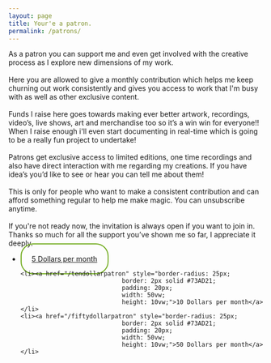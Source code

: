 ```yaml
---
layout: page
title: Your'e a patron.
permalink: /patrons/
---
```

<div class="page">

  As a patron you can support me and even get involved with the creative process as I explore new dimensions of my work.
  <br>
  <br>
  Here you are allowed to give a monthly contribution which helps me keep churning out work consistently and gives you access to work that I'm busy with as well as other exclusive content.
  <br>
  <br>
  Funds I raise here goes towards making ever better artwork, recordings, video’s, live shows, art and merchandise too so it’s a win win for everyone!! When I raise enough i'll even start documenting in real-time which is going to be a really fun project to undertake!
  <br>
  <br>
  Patrons get exclusive access to limited editions, one time recordings and also have direct interaction with me regarding my creations. If you have idea’s you’d like to see or hear you can tell me about them!
  <br>
  <br>
  This is only for people who want to make a consistent contribution and can afford something regular to help me make magic. You can unsubscribe anytime.
  <br>
  <br>
  If you're not ready now, the invitation is always open if you want to join in. Thanks so much for all the support you’ve shown me so far, I appreciate it deeply.
  <br>

  <ul id="patron_subs">
    <li><a href="/fivedollarpatron" style="border-radius: 25px;
                                border: 2px solid #73AD21;
                                padding: 20px;
                                width: 50vw;
                                height: 10vw;">5 Dollars per month</a></li>

    <li><a href="/tendollarpatron" style="border-radius: 25px;
                                border: 2px solid #73AD21;
                                padding: 20px;
                                width: 50vw;
                                height: 10vw;">10 Dollars per month</a></li>
    <li><a href="/fiftydollarpatron" style="border-radius: 25px;
                                border: 2px solid #73AD21;
                                padding: 20px;
                                width: 50vw;
                                height: 10vw;">50 Dollars per month</a></li>
  </ul>
  <br>
  <br>
  <br>
  <br>
